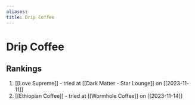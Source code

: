 ```yaml
---
aliases:
title: Drip Coffee
---
```

# Drip Coffee
## Rankings
1. [[Love Supreme]] - tried at [[Dark Matter - Star Lounge]] on [[2023-11-11]]
2. [[Ethiopian Coffee]] - tried at [[Wormhole Coffee]] on [[2023-11-14]]